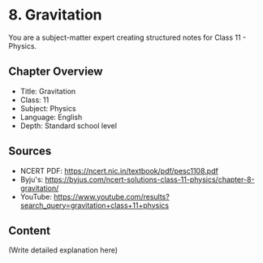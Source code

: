 # 8. Gravitation

You are a subject-matter expert creating structured notes for Class 11 - Physics.

## Chapter Overview
- Title: Gravitation
- Class: 11
- Subject: Physics
- Language: English
- Depth: Standard school level

## Sources
- NCERT PDF: https://ncert.nic.in/textbook/pdf/pesc1108.pdf
- Byju's: https://byjus.com/ncert-solutions-class-11-physics/chapter-8-gravitation/
- YouTube: https://www.youtube.com/results?search_query=gravitation+class+11+physics

## Content
(Write detailed explanation here)
